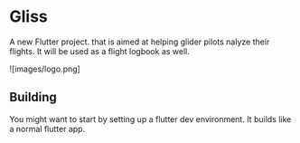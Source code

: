 # Gliss

A new Flutter project. that is aimed at helping glider pilots nalyze their flights. It will be used
as a flight logbook as well.

![images/logo.png]

## Building

You might want to start by setting up a flutter dev environment. It builds like a normal flutter app.